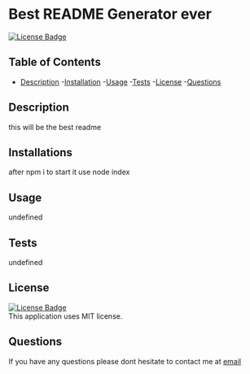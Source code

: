 # Best README Generator ever

  [![License Badge](https://img.shields.io/static/v1?label=License&message=MIT&color=blue&?style=plastic&link=https://choosealicense.com/licenses/mit/)](https://choosealicense.com/licenses/mit/)

  ## Table of Contents
- [Description](#Description)
-[Installation](#Installations)
-[Usage](#Usage)
-[Tests](#Tests)
-[License](#License)
-[Questions](#Questions)

## Description
this will be the best readme

## Installations
after npm i to start it use node index

## Usage
undefined

## Tests
undefined

## License
[![License Badge](https://img.shields.io/static/v1?label=License&message=MIT&color=blue&?style=plastic&link=https://choosealicense.com/licenses/mit/)](https://choosealicense.com/licenses/mit/)
</br>
This application uses MIT license.

## Questions
If you have any questions please dont hesitate to contact me at [email](mailto:skoutsodontis@gmail.com)
